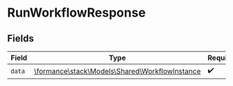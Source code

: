 # RunWorkflowResponse


## Fields

| Field                                                                                     | Type                                                                                      | Required                                                                                  | Description                                                                               |
| ----------------------------------------------------------------------------------------- | ----------------------------------------------------------------------------------------- | ----------------------------------------------------------------------------------------- | ----------------------------------------------------------------------------------------- |
| `data`                                                                                    | [\formance\stack\Models\Shared\WorkflowInstance](../../Models/Shared/WorkflowInstance.md) | :heavy_check_mark:                                                                        | N/A                                                                                       |